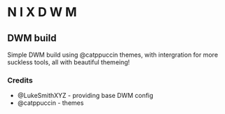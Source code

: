# N I X D W M

## DWM build

Simple DWM build using @catppuccin themes, with intergration for more suckless tools, all with beautiful themeing!

### Credits

 - @LukeSmithXYZ - providing base DWM config
 - @catppuccin - themes
